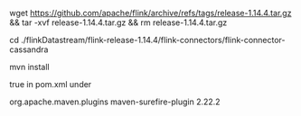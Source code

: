 wget https://github.com/apache/flink/archive/refs/tags/release-1.14.4.tar.gz && tar -xvf release-1.14.4.tar.gz && rm release-1.14.4.tar.gz

cd ./flinkDatastream/flink-release-1.14.4/flink-connectors/flink-connector-cassandra

mvn install

<skipTests>true</skipTests>
in pom.xml
under
<!--surefire for unit tests and integration tests-->
<plugin>
    <groupId>org.apache.maven.plugins</groupId>
    <artifactId>maven-surefire-plugin</artifactId>
    <version>2.22.2</version>
    <configuration>

